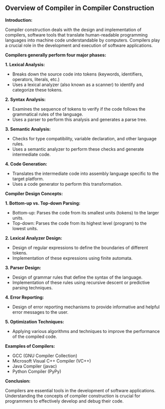 ## Overview of Compiler in Compiler Construction

**Introduction:**

Compiler construction deals with the design and implementation of compilers, software tools that translate human-readable programming languages into machine code understandable by computers. Compilers play a crucial role in the development and execution of software applications.


**Compilers generally perform four major phases:**

**1. Lexical Analysis:**

- Breaks down the source code into tokens (keywords, identifiers, operators, literals, etc.)
- Uses a lexical analyzer (also known as a scanner) to identify and categorize these tokens.


**2. Syntax Analysis:**

- Examines the sequence of tokens to verify if the code follows the grammatical rules of the language.
- Uses a parser to perform this analysis and generates a parse tree.


**3. Semantic Analysis:**

- Checks for type compatibility, variable declaration, and other language rules.
- Uses a semantic analyzer to perform these checks and generate intermediate code.


**4. Code Generation:**

- Translates the intermediate code into assembly language specific to the target platform.
- Uses a code generator to perform this transformation.


**Compiler Design Concepts:**

**1. Bottom-up vs. Top-down Parsing:**
- Bottom-up: Parses the code from its smallest units (tokens) to the larger units.
- Top-down: Parses the code from its highest level (program) to the lowest units.


**2. Lexical Analyzer Design:**
- Design of regular expressions to define the boundaries of different tokens.
- Implementation of these expressions using finite automata.


**3. Parser Design:**
- Design of grammar rules that define the syntax of the language.
- Implementation of these rules using recursive descent or predictive parsing techniques.


**4. Error Reporting:**
- Design of error reporting mechanisms to provide informative and helpful error messages to the user.


**5. Optimization Techniques:**
- Applying various algorithms and techniques to improve the performance of the compiled code.


**Examples of Compilers:**

- GCC (GNU Compiler Collection)
- Microsoft Visual C++ Compiler (VC++)
- Java Compiler (javac)
- Python Compiler (PyPy)


**Conclusion:**

Compilers are essential tools in the development of software applications. Understanding the concepts of compiler construction is crucial for programmers to effectively develop and debug their code.